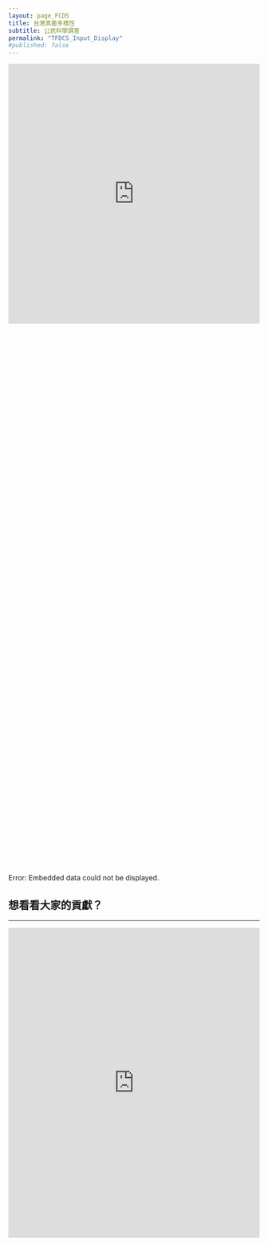 ```yaml
---
layout: page_FCDS
title: 台灣真菌多樣性
subtitle: 公民科學調查
permalink: "TFDCS_Input_Display"
#published: false
---
```

<iframe referrerpolicy="no-referrer-when-downgrade" height="520" width="100%" style="border:none;" src="https://view-awesome-table.com/-MdcEQCP3pRK4wRmkIG_/view"></iframe>
<object data="https://script.google.com/macros/s/AKfycbzFx8a-4MCdhV_W1QAyZnhPfndtDw42Xh5PJB3ypv4Af7YbbW_EuNbJut4Px6E5BewxjQ/exec" width="100%" height="1100">
    <embed src="https://script.google.com/macros/s/AKfycbzFx8a-4MCdhV_W1QAyZnhPfndtDw42Xh5PJB3ypv4Af7YbbW_EuNbJut4Px6E5BewxjQ/exec" width="100%" height="1100"></embed>
    Error: Embedded data could not be displayed.
</object>
<h2>想看看大家的貢獻？</h2>
<hr>
<iframe referrerpolicy="no-referrer-when-downgrade" height="620" width="100%" style="border:none;" src="https://view-awesome-table.com/-MdcIcYQ-6J01f22E6UG/view"></iframe>


